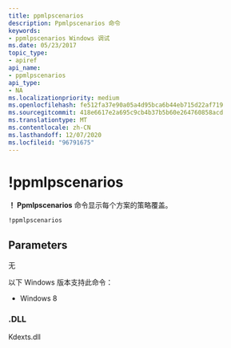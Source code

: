 ```yaml
---
title: ppmlpscenarios
description: Ppmlpscenarios 命令
keywords:
- ppmlpscenarios Windows 调试
ms.date: 05/23/2017
topic_type:
- apiref
api_name:
- ppmlpscenarios
api_type:
- NA
ms.localizationpriority: medium
ms.openlocfilehash: fe512fa37e90a05a4d95bca6b44eb715d22af719
ms.sourcegitcommit: 418e6617e2a695c9cb4b37b5b60e264760858acd
ms.translationtype: MT
ms.contentlocale: zh-CN
ms.lasthandoff: 12/07/2020
ms.locfileid: "96791675"
---
```

# <a name="ppmlpscenarios"></a>!ppmlpscenarios


**！ Ppmlpscenarios** 命令显示每个方案的策略覆盖。

```dbgcmd
!ppmlpscenarios
```

## <a name="span-idparametersspanspan-idparametersspanspan-idparametersspanparameters"></a><span id="Parameters"></span><span id="parameters"></span><span id="PARAMETERS"></span>Parameters

无

以下 Windows 版本支持此命令：

- Windows 8

### <a name="span-iddllspanspan-iddllspandll"></a><span id="DLL"></span><span id="dll"></span>.DLL

Kdexts.dll 

 





